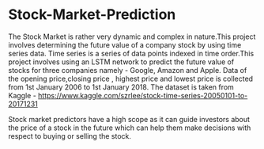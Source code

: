 # Stock-Market-Prediction
The Stock Market is rather very dynamic and complex in nature.This project involves determining the future value of a company stock by using time series data.
Time series is a series of data points indexed in time order.This project involves using an LSTM network to predict the future value of stocks for three companies
namely - Google, Amazon and Apple. Data of the opening price,closing price , highest price and lowest price is collected from 1st January 2006 to 1st January 2018.
The dataset is taken from Kaggle  - https://www.kaggle.com/szrlee/stock-time-series-20050101-to-20171231

Stock market predictors have a high scope as it can guide investors about the price of a stock in the future which can help them make decisions with respect to buying or selling the stock.

